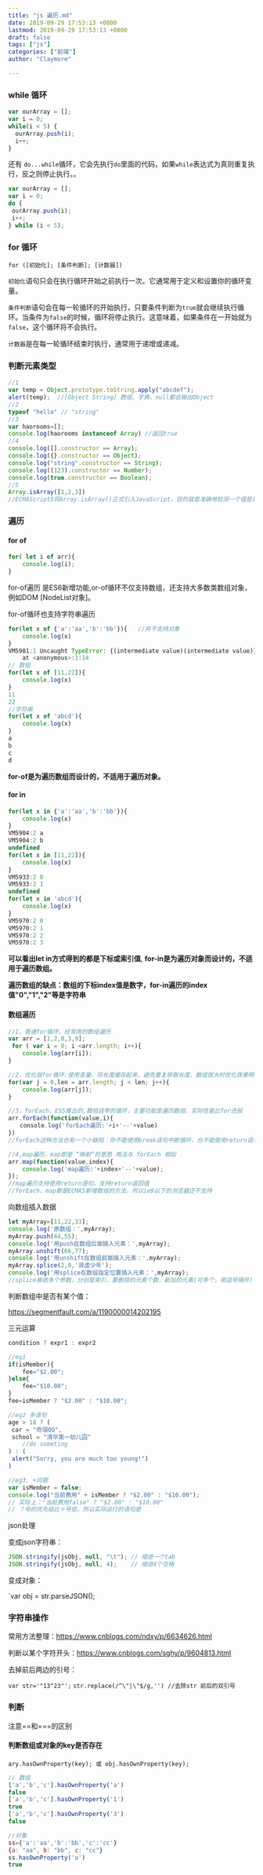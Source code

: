 ```yaml
---
title: "js 遍历.md"
date: 2019-09-29 17:53:13 +0800
lastmod: 2019-09-29 17:53:13 +0800
draft: false
tags: ["js"]
categories: ["前端"]
author: "Claymore"

---
```

### while 循环

``` js
var ourArray = [];
var i = 0;
while(i < 5) {
  ourArray.push(i);
  i++;
}
```

还有 `do...while`循环，它会先执行`do`里面的代码，如果`while`表达式为真则重复执行，反之则停止执行。。

``` js
var ourArray = [];
var i = 0;
do {
 ourArray.push(i);
 i++;
} while (i < 5);
```





### for 循环

```
for ([初始化]; [条件判断]; [计数器])
```

`初始化`语句只会在执行循环开始之前执行一次。它通常用于定义和设置你的循环变量。

`条件判断`语句会在每一轮循环的开始执行，只要条件判断为`true`就会继续执行循环。当条件为`false`的时候，循环将停止执行。这意味着，如果条件在一开始就为`false`，这个循环将不会执行。

`计数器`是在每一轮循环结束时执行，通常用于递增或递减。



### 判断元素类型

```js
//1
var temp = Object.prototype.toString.apply("abcdef");
alert(temp);  //[Object String] 数组，字典，null都会输出Object
//2
typeof "hello" // "string"
//3
var haorooms=[];
console.log(haorooms instanceof Array) //返回true 
//4
console.log([].constructor == Array);
console.log({}.constructor == Object);
console.log("string".constructor == String);
console.log((123).constructor == Number);
console.log(true.constructor == Boolean);
//5
Array.isArray([1,2,3]) 
//ECMAScript5将Array.isArray()正式引入JavaScript，目的就是准确地检测一个值是否为数组。
```



### 遍历

#### for of

```js
for( let i of arr){
    console.log(i);
}
```

for-of遍历 是ES6新增功能,or-of循环不仅支持数组，还支持大多数类数组对象，例如DOM [NodeList对象]。

for-of循环也支持字符串遍历

```js
for(let x of {'a':'aa','b':'bb'}){   //并不支持对象
    console.log(x)
}
VM5981:1 Uncaught TypeError: {(intermediate value)(intermediate value)} is not iterable
    at <anonymous>:1:14
// 数组
for(let x of [11,22]){
    console.log(x)
}
11
22
//字符串
for(let x of 'abcd'){
    console.log(x)
}
a
b
c
d
```

**for-of是为遍历数组而设计的，不适用于遍历对象。**



#### for in

```js
for(let x in {'a':'aa','b':'bb'}){
    console.log(x)
}
VM5904:2 a
VM5904:2 b
undefined
for(let x in [11,22]){
    console.log(x)
}
VM5933:2 0
VM5933:2 1
undefined
for(let x in 'abcd'){
    console.log(x)
}
VM5970:2 0
VM5970:2 1
VM5970:2 2
VM5970:2 3
```

**可以看出let in方式得到的都是下标或索引值**, 	**for-in是为遍历对象而设计的，不适用于遍历数组。**

**遍历数组的缺点：数组的下标index值是数字，for-in遍历的index值"0","1","2"等是字符串**



#### 数组遍历

```js
//1，普通for循环，经常用的数组遍历
var arr = [1,2,0,3,9];
 for ( var i = 0; i <arr.length; i++){
    console.log(arr[i]);
}

//2，优化版for循环:使用变量，将长度缓存起来，避免重复获取长度，数组很大时优化效果明显
for(var j = 0,len = arr.length; j < len; j++){
    console.log(arr[j]);
}

//3，forEach，ES5推出的,数组自带的循环，主要功能是遍历数组，实际性能比for还弱
arr.forEach(function(value,i){
　　console.log('forEach遍历:'+i+'--'+value)
})
//forEach这种方法也有一个小缺陷：你不能使用break语句中断循环，也不能使用return语句返回到外层函数。

//4,map遍历，map即是 “映射”的意思 用法与 forEach 相似
arr.map(function(value,index){
    console.log('map遍历:'+index+'--'+value);
});
//map遍历支持使用return语句，支持return返回值 
//forEach、map都是ECMA5新增数组的方法，所以ie9以下的浏览器还不支持
```





向数组插入数据

```js
let myArray=[11,22,33];
console.log('原数组：',myArray);
myArray.push(44,55);
console.log('用push在数组后面插入元素：',myArray);
myArray.unshift(66,77);
console.log('用unshift在数组前面插入元素：',myArray);
myArray.splice(2,0,'肾虚少年');
console.log('用splice在数组指定位置插入元素：',myArray);
//splice接收多个参数，分别是索引，要删除的元素个数，新加的元素(可多个，用逗号隔开)；


```





判断数组中是否有某个值：

https://segmentfault.com/a/1190000014202195



三元运算

```js
condition ? expr1 : expr2

//eg1
if(isMember){
    fee="$2.00";
}else{
    fee="$10.00";
}
fee=isMember ? "$2.00" : "$10.00";

//eg2 多语句
age > 18 ? (
 car = "奇瑞QQ",
 school = "清华第一幼儿园"
    //do someting
) : (
 alert("Sorry, you are much too young!")
)

//eg3, +问题
var isMember = false;
console.log("当前费用" + isMember ? "$2.00" : "$10.00");
// 实际上："当前费用false" ? "$2.00" : "$10.00"
// ？号的优先级比＋号低，所以实际运行的语句是
```





json处理

变成json字符串：

```js
JSON.stringify(jsObj, null, "\t"); // 缩进一个tab  
JSON.stringify(jsObj, null, 4);    // 缩进4个空格 
```

变成对象：

`var obj = str.parseJSON(); 



### 字符串操作

常用方法整理：https://www.cnblogs.com/ndxy/p/6634626.html

判断以某个字符开头：https://www.cnblogs.com/sghy/p/9604813.html

去掉前后两边的引号：

`var str='"13"23"';`
`str.replace(/^\"|\"$/g,'') //去除str 前后的双引号`





### 判断

注意==和===的区别



#### 判断数组或对象的key是否存在

`ary.hasOwnProperty(key); 或 obj.hasOwnProperty(key);`

```js
// 数组
['a','b','c'].hasOwnProperty('a')
false
['a','b','c'].hasOwnProperty('1')
true
['a','b','c'].hasOwnProperty('3')
false

//对象
ss={'a':'aa','b':'bb','c':'cc'}
{a: "aa", b: "bb", c: "cc"}
ss.hasOwnProperty('a')
true
```

